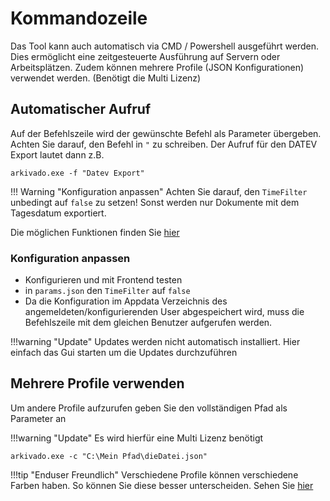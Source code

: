 # Kommandozeile 


Das Tool kann auch automatisch via CMD / Powershell ausgeführt werden.
Dies ermöglicht eine zeitgesteuerte Ausführung auf Servern oder Arbeitsplätzen.
Zudem können mehrere Profile (JSON Konfigurationen) verwendet werden. (Benötigt die Multi Lizenz)

## Automatischer Aufruf
Auf der Befehlszeile wird der gewünschte Befehl als Parameter übergeben.
Achten Sie darauf, den Befehl in ```"``` zu schreiben.
Der Aufruf für den DATEV Export lautet dann z.B. 
 
```
arkivado.exe -f "Datev Export"
```

!!! Warning "Konfiguration anpassen"
    Achten Sie darauf, den ```TimeFilter``` unbedingt auf ```false``` zu setzen!
    Sonst werden nur Dokumente mit dem Tagesdatum exportiert.

Die möglichen Funktionen finden Sie [hier](001funktionen.md)

### Konfiguration anpassen

- Konfigurieren und mit Frontend testen
- in ```params.json```  den ```TimeFilter``` auf ```false```
- Da die Konfiguration im Appdata Verzeichnis des angemeldeten/konfigurierenden User abgespeichert wird, muss die Befehlszeile mit dem gleichen Benutzer aufgerufen werden.

!!!warning "Update"
    Updates werden nicht automatisch installiert. Hier einfach das Gui starten um die Updates durchzuführen


## Mehrere Profile verwenden
Um  andere Profile aufzurufen geben Sie den vollständigen Pfad als Parameter an

!!!warning "Update"
    Es wird hierfür eine Multi Lizenz benötigt
```
arkivado.exe -c "C:\Mein Pfad\dieDatei.json"
```


!!!tip "Enduser Freundlich"
    Verschiedene Profile können verschiedene Farben haben. So können Sie diese besser unterscheiden. 
    Sehen Sie [hier](../config/007config_gui.md)

